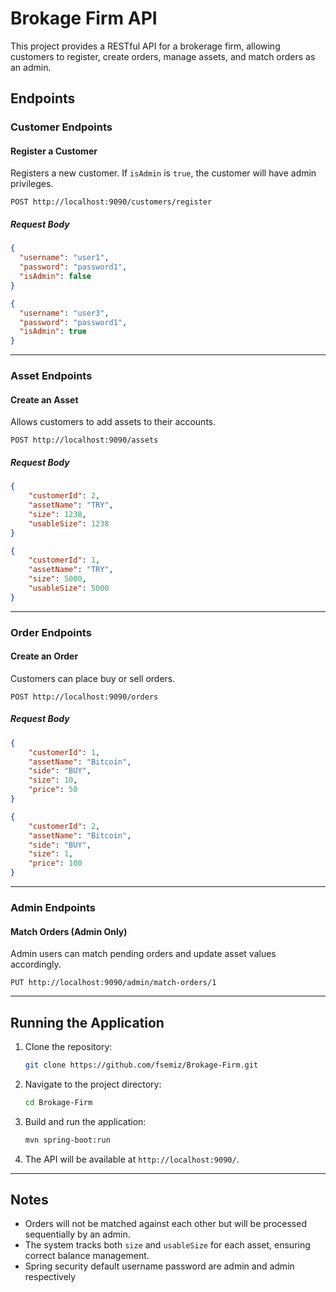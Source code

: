 # Brokage Firm API

This project provides a RESTful API for a brokerage firm, allowing customers to register, create orders, manage assets, and match orders as an admin.

## Endpoints

### Customer Endpoints

#### Register a Customer
Registers a new customer. If `isAdmin` is `true`, the customer will have admin privileges.

```http
POST http://localhost:9090/customers/register
```

##### Request Body
```json
{
  "username": "user1",
  "password": "password1",
  "isAdmin": false
}
```

```json
{
  "username": "user3",
  "password": "password1",
  "isAdmin": true
}
```

---

### Asset Endpoints

#### Create an Asset
Allows customers to add assets to their accounts.

```http
POST http://localhost:9090/assets
```

##### Request Body
```json
{
    "customerId": 2,
    "assetName": "TRY",
    "size": 1238,
    "usableSize": 1238
}
```

```json
{
    "customerId": 1,
    "assetName": "TRY",
    "size": 5000,
    "usableSize": 5000    
}
```

---

### Order Endpoints

#### Create an Order
Customers can place buy or sell orders.

```http
POST http://localhost:9090/orders
```

##### Request Body
```json
{
    "customerId": 1,
    "assetName": "Bitcoin",
    "side": "BUY",
    "size": 10,
    "price": 50
}
```

```json
{
    "customerId": 2,
    "assetName": "Bitcoin",
    "side": "BUY",
    "size": 1,
    "price": 100
}
```

---

### Admin Endpoints

#### Match Orders (Admin Only)
Admin users can match pending orders and update asset values accordingly.

```http
PUT http://localhost:9090/admin/match-orders/1
```

---

## Running the Application

1. Clone the repository:
   ```sh
   git clone https://github.com/fsemiz/Brokage-Firm.git
   ```
2. Navigate to the project directory:
   ```sh
   cd Brokage-Firm
   ```
3. Build and run the application:
   ```sh
   mvn spring-boot:run
   ```
4. The API will be available at `http://localhost:9090/`.

---

## Notes
- Orders will not be matched against each other but will be processed sequentially by an admin.
- The system tracks both `size` and `usableSize` for each asset, ensuring correct balance management.
- Spring security default username password are admin and admin respectively
